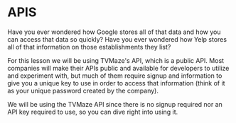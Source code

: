 # APIS

Have you ever wondered how Google stores all of that data and how you can access that data so quickly? Have you ever wondered how Yelp stores all of that information on those establishments they list?


For this lesson we will be using TVMaze's API, which is a public API. Most companies will make their APIs public and available for developers to utilize and experiment with, but much of them require signup and information to give you a unique key to use in order to access that information (think of it as your unique password created by the company).

We will be using the TVMaze API since there is no signup required nor an API key required to use, so you can dive right into using it. 
